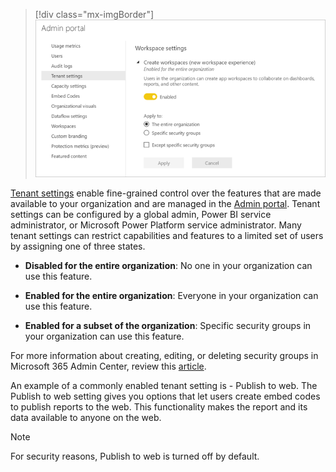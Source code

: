 > [!div class="mx-imgBorder"]
> [![Screen shot of Power BI admin portal screens depicting setting options.](../media/3-portal.png)](../media/3-portal.png#lightbox)

[Tenant settings](https://docs.microsoft.com/power-bi/admin/service-admin-portal?azure-portal=true#tenant-settings) enable fine-grained control over the features that are made available to your organization and are managed in the [Admin portal](https://app.powerbi.com/admin-portal/tenantSettings/?azure-portal=true). Tenant settings can be configured by a global admin, Power BI service administrator, or Microsoft Power Platform service administrator. Many tenant settings can restrict capabilities and features to a limited set of users by assigning one of three states.

- **Disabled for the entire organization**: No one in your organization can use this feature.

- **Enabled for the entire organization**: Everyone in your organization can use this feature.

- **Enabled for a subset of the organization**: Specific security groups in your organization can use this feature.

For more information about creating, editing, or deleting security groups in Microsoft 365 Admin Center, review this [article](https://docs.microsoft.com/microsoft-365/admin/email/create-edit-or-delete-a-security-group/?azure-portal=true).

An example of a commonly enabled tenant setting is - Publish to web. The Publish to web setting gives you options that let users create embed codes to publish reports to the web. This functionality makes the report and its data available to anyone on the web.

> [!Note]
> For security reasons, Publish to web is turned off by default.
